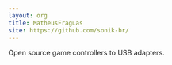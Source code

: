 ```yaml
---
layout: org
title: MatheusFraguas
site: https://github.com/sonik-br/
---
```

Open source game controllers to USB adapters.
